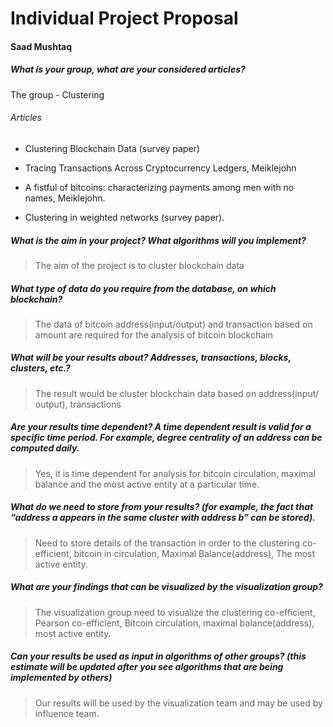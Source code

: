 # Individual Project Proposal 
#### Saad Mushtaq

##### What is your group, what are your considered articles?
The group - Clustering

###### Articles 
- Clustering Blockchain Data (survey paper)

- Tracing Transactions Across Cryptocurrency Ledgers, Meiklejohn

- A fistful of bitcoins: characterizing payments among men with no names, Meiklejohn.

- Clustering in weighted networks (survey paper).

##### What is the aim in your project? What algorithms will you implement?
> The aim of the project is to cluster blockchain data

##### What type of data do you require from the database, on which blockchain?
> The data of bitcoin address(input/output) and transaction based on amount are required for the analysis of bitcoin blockchain

##### What will be your results about? Addresses, transactions, blocks, clusters, etc.?
> The result would be cluster blockchain data based on address(input/ output), transactions 

##### Are your results time dependent? A time dependent result is valid for a specific time period. For example, degree centrality of an address can be computed daily.
> Yes, it is time dependent for analysis for bitcoin circulation, maximal balance and the most active entity at a particular time.

##### What do we need to store from your results? (for example, the fact that “address a appears in the same cluster with address b” can be stored). 
> Need to store details of the transaction  in order to the clustering co-efficient, bitcoin in circulation, Maximal Balance(address), The most active entity.

##### What are your findings that can be visualized by the visualization group? 
> The visualization group need to visualize the clustering co-efficient, Pearson co-efficient, Bitcoin circulation, maximal balance(address), most active entity.

##### Can your results be used as input in algorithms of other groups? (this estimate will be updated after you see algorithms that are being implemented by others)
> Our results will be used by the visualization team and may be used by influence team.



